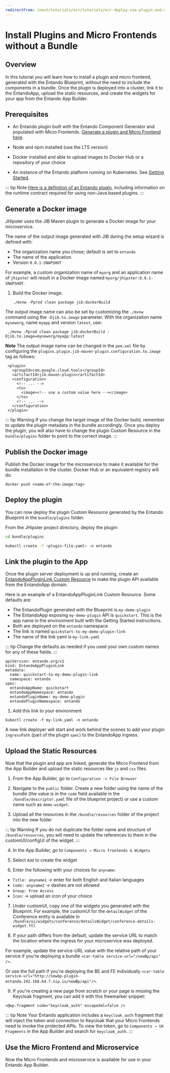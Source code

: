 ```yaml
---
redirectFrom: /next/tutorials/ecr/tutorials/ecr-deploy-use-plugin-and-mfe-without-bundle.html
---
```

# Install Plugins and Micro Frontends without a Bundle

## Overview

In this tutorial you will learn how to install a plugin and micro frontend, generated with the Entando Blueprint, without the need to include the components in a bundle. Once the plugin is deployed into a cluster, link it to the EntandoApp, upload the static resources, and create the widgets for your app from the Entando App Builder.

## Prerequisites

-   An Entando plugin built with the Entando Component Generator and populated with Micro 
Frontends. [Generate a plugin and Micro Frontend here](../ms/generate-microservices-and-micro-frontends.md). 

-   Node and npm installed (use the LTS version)

-   Docker installed and able to upload images to Docker Hub or a repository of your choice

-   An instance of the Entando platform running on Kubernetes. See [Getting Started](../../../docs/getting-started/README.md).

::: tip Note
[Here is a definition of an Entando plugin](../../../docs/curate/ecr-bundle-details.md#plugin), including information on the runtime contract required for using non-Java based plugins.
:::


## Generate a Docker image 

JHipster uses the JIB Maven plugin to generate a Docker image for your
microservice.

The name of the output image generated with JIB during the setup wizard is defined with:
- The organization name you chose; default is set to `entando`
- The name of the application
- Version `0.0.1-SNAPSHOT`

For example, a custom organization name of `myorg` and an application name of `jhipster` will result in a Docker image named `myorg/jhipster:0.0.1-SNAPSHOT`.

1. Build the Docker image:
    ```
    ./mvnw -Pprod clean package jib:dockerBuild
    ```



The output image name can also be set by customizing the `./mvnw` command using the `-Djib.to.image` parameter. With the organization name `myneworg`, name `myapp` and version `latest`, use:
```
 ./mvnw -Pprod clean package jib:dockerBuild -Djib.to.image=myneworg/myapp:latest
```

**Note**
The output image name can be changed in the `pom.xml` file by configuring the `plugins.plugin.jib-maven-plugin.configuration.to.image` tag as follows:
```
 <plugin>
   <groupId>com.google.cloud.tools</groupId>
   <artifactId>jib-maven-plugin</artifactId>
   <configuration>
     <!-- ... -->
     <to>
       <image><!-- use a custom value here --></image>
     </to>
     <!-- ... -->
   </configuration>
 </plugin>
```



::: tip Warning
If you change the target image of the Docker build, remember to update
the plugin metadata in the bundle accordingly. Once you deploy the plugin, you will also have to change the plugin Custom Resource in the `bundle/plugins` folder to point to the correct image.
:::

## Publish the Docker image 

Publish the Docker image for the microservice to make it
available for the bundle installation in the cluster. Docker Hub or an equivalent registry will do.

    docker push <name-of-the-image:tag>

## Deploy the plugin 

 You can now deploy the plugin Custom Resource generated by the Entando Blueprint in the `bundle/plugins` folder.

From the JHipster project directory, deploy the plugin:

``` bash
cd bundle/plugins

kubectl create -f <plugin-file.yaml> -n entando
```

## Link the plugin to the App

Once the plugin server deployment is up and running, create an [EntandoAppPluginLink Custom Resource](../../../docs/consume/custom-resources.md)
to make the plugin API available from the EntandoApp domain.

Here is an example of a EntandoAppPluginLink Custom Resource. Some defaults are:
- The EntandoPlugin generated with the Blueprint is `my-demo-plugin`
- The EntandoApp exposing `my-demo-plugin` API is `quickstart`. This is the app name in the environment built with the Getting Started instructions.
- Both are deployed on the `entando` namespace
- The link is named `quickstart-to-my-demo-plugin-link`
- The name of the link yaml is `my-link.yaml`

::: tip 
Change the defaults as needed if you used your own custom names for any of these fields.
:::

```
apiVersion: entando.org/v1
kind: EntandoAppPluginLink
metadata:
  name: quickstart-to-my-demo-plugin-link
  namespace: entando
spec:
  entandoAppName: quickstart
  entandoAppNamespace: entando
  entandoPluginName: my-demo-plugin
  entandoPluginNamespace: entando
```

1. Add this link to your environment
```
kubectl create -f my-link.yaml -n entando
```

A new link deployer will start and work behind the scenes to add your plugin `ingressPath` (part of the plugin `spec`) to the EntandoApp ingress.

## Upload the Static Resources 

Now that the plugin and app are linked, generate the Micro Frontend from the App Builder
and upload the static resources like `js` and `css` files.

1. From the App Builder, go to `Configuration -> File Browser` 
2. Navigate to the `public` folder. Create a new folder using the name of the bundle (the value is in the `code` field available in the `/bundle/descriptor.yaml` file of the blueprint project) or use a custom name such as `demo-widget`.

3. Upload all the resources in the `/bundle/resources` folder of the project into the new folder

::: tip Warning
If you do not duplicate the folder name and structure of `/bundle/resources`, you will need to update the references to them in the customUI/configUI of the widget.
:::

4. In the App Builder, go to `Components → Micro frontends & Widgets`  

5. Select `Add` to create the widget

6. Enter the following with your choices for `anyname`:
- `Title: anyname1` → enter for both English and Italian languages
- `Code: anyname2` → dashes are not allowed
- `Group: Free Access`
- `Icon`:  → upload an icon of your choice

7. Under customUI, copy one of the widgets you generated with the Blueprint.
For example, the customUI for the `detailWidget` of the Conference entity is available in
`/bundle/ui/widgets/conference/detailsWidget/conference-details-widget.ftl`

8. If your path differs from the default, update the service URL to match the location where the ingress for your microservice was deployed. 

For example, update the service-URL value with the relative path of your service if you're deploying a bundle `<car-table service-url="/newBp/api"  />`.
	
Or use the full path if you're deploying the BE and FE individually
`<car-table service-url="http://newbp-plugin-entando.192.168.64.7.nip.io/newBp/api"/>`.

9. If you're creating a new page from scratch or your page is missing the Keycloak fragment, you can add it with this freemarker snippet:

```
<@wp.fragment code="keycloak_auth" escapeXml=false />
```
::: tip Note
Your Entando application includes a `keycloak_auth` fragment that will inject the token
and connection to Keycloak that your Micro Frontends need to invoke the protected APIs. To view the token, go to `Components → UX Fragments` in the App Builder and search for `keycloak_auth`.
:::

## Use the Micro Frontend and Microservice

Now the Micro Frontends and microservice is available for use in your Entando App Builder.
